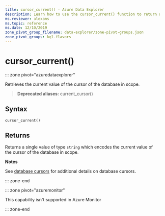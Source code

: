 ```yaml
---
title: cursor_current() - Azure Data Explorer
description: Learn how to use the cursor_current() function to return a string type value.
ms.reviewer: alexans
ms.topic: reference
ms.date: 12/10/2019
zone_pivot_group_filename: data-explorer/zone-pivot-groups.json
zone_pivot_groups: kql-flavors
---
```

# cursor_current()

::: zone pivot="azuredataexplorer"

Retrieves the current value of the cursor of the database in scope.

> **Deprecated aliases:** current_cursor()

## Syntax

`cursor_current()`

## Returns

Returns a single value of type `string` which encodes the current value of the
cursor of the database in scope.

**Notes**

See [database cursors](../management/databasecursor.md) for additional
details on database cursors.

::: zone-end

::: zone pivot="azuremonitor"

This capability isn't supported in Azure Monitor

::: zone-end

